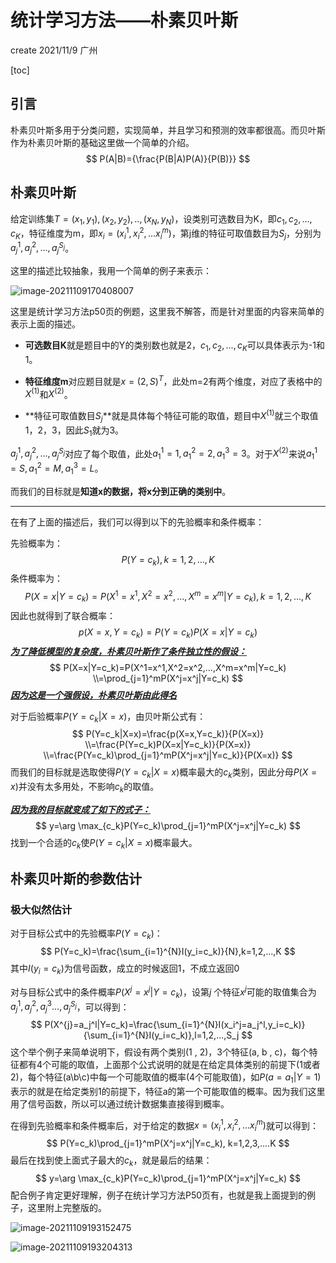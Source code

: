 # 统计学习方法——朴素贝叶斯

create 2021/11/9 广州

[toc]

## 引言

朴素贝叶斯多用于分类问题，实现简单，并且学习和预测的效率都很高。而贝叶斯作为朴素贝叶斯的基础这里做一个简单的介绍。
$$
P(A|B)={\frac{P(B|A)P(A)}{P(B)}}
$$

## 朴素贝叶斯

给定训练集$T={(x_1,y_1),(x_2,y_2),..,(x_N,y_N)}$，设类别可选数目为K，即$c_1,c_2,...,c_K$，特征维度为m，即$x_i=(x_i^1,x_i^2,...x_i^m)$，第j维的特征可取值数目为$S_j$，分别为$a_j^1,a_j^2,...,a_j^{S_j}$。

这里的描述比较抽象，我用一个简单的例子来表示：

![image-20211109170408007](C:\Users\btq\AppData\Roaming\Typora\typora-user-images\image-20211109170408007.png)

这里是统计学习方法p50页的例题，这里我不解答，而是针对里面的内容来简单的表示上面的描述。

- **可选数目K**就是题目中的Y的类别数也就是2，$c_1,c_2,...,c_K$可以具体表示为-1和1。

- **特征维度m**对应题目就是$x=(2,S)^T$，此处m=2有两个维度，对应了表格中的$X^{(1)}$和$X^{(2)}$。
- **特征可取值数目$S_j$**就是具体每个特征可能的取值，题目中$X^{(1)}$就三个取值1，2，3，因此$S_1$就为3。

$a_j^1,a_j^2,...,a_j^{S_j}$对应了每个取值，此处$a_1^1=1,a_1^2=2,a_1^3=3$。对于$X^{(2)}$来说$a_1^1=S,a_1^2=M,a_1^3=L$。

而我们的目标就是**知道x的数据，将x分到正确的类别中**。

------

在有了上面的描述后，我们可以得到以下的先验概率和条件概率：

先验概率为：
$$
P(Y=c_k),k=1,2,...,K 
$$
条件概率为：
$$
 P(X=x|Y=c_k)=P(X^1=x^1,X^2=x^2,...,X^m=x^m|Y=c_k),k=1,2,...,K
$$
因此也就得到了联合概率：
$$
p(X=x,Y=c_k)=P(Y=c_k)P(X=x|Y=c_k) 
$$
*<u>**为了降低模型的复杂度，朴素贝叶斯作了条件独立性的假设：**</u>*
$$
P(X=x|Y=c_k)=P(X^1=x^1,X^2=x^2,...,X^m=x^m|Y=c_k) \\=\prod_{j=1}^mP(X^j=x^j|Y=c_k)
$$
***<u>因为这是一个强假设，朴素贝叶斯由此得名</u>***

对于后验概率$P(Y=c_k|X=x)$，由贝叶斯公式有：
$$
P(Y=c_k|X=x)=\frac{p(X=x,Y=c_k)}{P(X=x)} \\=\frac{P(Y=c_k)P(X=x|Y=c_k)}{P(X=x)} \\=\frac{P(Y=c_k)\prod_{j=1}^mP(X^j=x^j|Y=c_k)}{P(X=x)}
$$
而我们的目标就是选取使得$P(Y=c_k|X=x)$概率最大的$c_k$类别，因此分母$P(X=x)$并没有太多用处，不影响$c_k$的取值。

***<u>因为我的目标就变成了如下的式子：</u>***
$$
y=\arg \max_{c_k}P(Y=c_k)\prod_{j=1}^mP(X^j=x^j|Y=c_k)
$$
找到一个合适的$c_k$使$P(Y=c_k|X=x)$概率最大。

## 朴素贝叶斯的参数估计

### 极大似然估计

对于目标公式中的先验概率$P(Y=c_k)$：
$$
P(Y=c_k)=\frac{\sum_{i=1}^{N}I(y_i=c_k)}{N},k=1,2,...,K
$$
其中$I(y_i=c_k)$为信号函数，成立的时候返回1，不成立返回0

对与目标公式中的条件概率$P(X^j=x^j|Y=c_k)$，设第$j$ 个特征$x^j$可能的取值集合为 $a_j^1,a_j^2,a_j^3...,a_j^{S_j}$，可以得到：
$$
P(X^{j}=a_j^l|Y=c_k)=\frac{\sum_{i=1}^{N}I(x_i^j=a_j^l,y_i=c_k)}{\sum_{i=1}^{N}I(y_i=c_k)},l=1,2,...,S_j 
$$
这个举个例子来简单说明下，假设有两个类别(1 ,  2)，3个特征(a, b , c)，每个特征都有4个可能的取值，上面那个公式说明的就是在给定具体类别的前提下(1或者2)，每个特征(a\b\c)中每一个可能取值的概率(4个可能取值)，如$P(a=a_1|Y=1)$表示的就是在给定类别1的前提下，特征a的第一个可能取值的概率。因为我们这里用了信号函数，所以可以通过统计数据集直接得到概率。

在得到先验概率和条件概率后，对于给定的数据$x=(x_i^1,x_i^2,...x_i^m)$就可以得到：
$$
P(Y=c_k)\prod_{j=1}^mP(X^j=x^j|Y=c_k), k=1,2,3,....K
$$
最后在找到使上面式子最大的$c_k$，就是最后的结果：
$$
y=\arg \max_{c_k}P(Y=c_k)\prod_{j=1}^mP(X^j=x^j|Y=c_k)
$$
配合例子肯定更好理解，例子在统计学习方法P50页有，也就是我上面提到的例子，这里附上完整版的。

![image-20211109193152475](C:\Users\btq\AppData\Roaming\Typora\typora-user-images\image-20211109193152475.png)

![image-20211109193204313](C:\Users\btq\AppData\Roaming\Typora\typora-user-images\image-20211109193204313.png)


